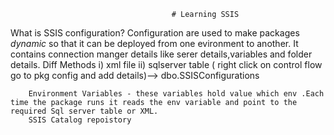                                         # Learning SSIS 
What is SSIS configuration?
      Configuration are used to make packages _dynamic_ so that it can be deployed from one evironment to another.
      It contains connection manger details like serer details,variables and folder details.
Diff Methods
        i) xml file
        ii) sqlserver table ( right click on control flow go to pkg config and add details)--> dbo.SSISConfigurations

        Environment Variables - these variables hold value which env .Each time the package runs it reads the env variable and point to the required Sql server table or XML.
        SSIS Catalog repoistory 

      
